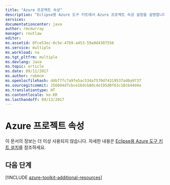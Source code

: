 ```yaml
---
title: "Azure 프로젝트 속성"
description: "Eclipse용 Azure 도구 키트에서 Azure 프로젝트 속성 설정을 설명합니다."
services: 
documentationcenter: java
author: rmcmurray
manager: routlaw
editor: 
ms.assetid: 0fce53ec-0c5e-47b9-a453-59a0d4307556
ms.service: multiple
ms.workload: na
ms.tgt_pltfrm: multiple
ms.devlang: Java
ms.topic: article
ms.date: 09/11/2017
ms.author: robmcm
ms.openlocfilehash: d4bf7fc7a9fe5ac534a7570df4319537ad0a9737
ms.sourcegitcommit: 256044d7cbce16dcb8dc4e195d0f63c10cb44d4e
ms.translationtype: HT
ms.contentlocale: ko-KR
ms.lasthandoff: 09/13/2017
---
```

# <a name="azure-project-properties"></a>Azure 프로젝트 속성

이 문서의 정보는 더 이상 사용되지 않습니다. 자세한 내용은 [Eclipse용 Azure 도구 키트 설치](azure-toolkit-for-eclipse.md)를 참조하세요.

## <a name="next-steps"></a>다음 단계

[!INCLUDE [azure-toolkit-additional-resources](../includes/azure-toolkit-additional-resources.md)]
